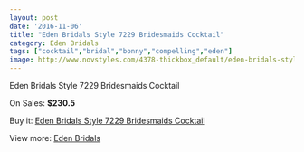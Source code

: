 ```yaml
---
layout: post
date: '2016-11-06'
title: "Eden Bridals Style 7229 Bridesmaids Cocktail"
category: Eden Bridals
tags: ["cocktail","bridal","bonny","compelling","eden"]
image: http://www.novstyles.com/4378-thickbox_default/eden-bridals-style-7229-bridesmaids-cocktail.jpg
---
```

Eden Bridals Style 7229 Bridesmaids Cocktail

On Sales: **$230.5**
<a href="https://www.novstyles.com/en/eden-bridals/2827-eden-bridals-style-7229-bridesmaids-cocktail.html"><amp-img layout="responsive" width="600" height="600" src="//www.novstyles.com/4378-thickbox_default/eden-bridals-style-7229-bridesmaids-cocktail.jpg" alt="Eden Bridals Style 7229 Bridesmaids Cocktail 0" /></a>
<a href="https://www.novstyles.com/en/eden-bridals/2827-eden-bridals-style-7229-bridesmaids-cocktail.html"><amp-img layout="responsive" width="600" height="600" src="//www.novstyles.com/4379-thickbox_default/eden-bridals-style-7229-bridesmaids-cocktail.jpg" alt="Eden Bridals Style 7229 Bridesmaids Cocktail 1" /></a>

Buy it: [Eden Bridals Style 7229 Bridesmaids Cocktail](https://www.novstyles.com/en/eden-bridals/2827-eden-bridals-style-7229-bridesmaids-cocktail.html "Eden Bridals Style 7229 Bridesmaids Cocktail")

View more: [Eden Bridals](https://www.novstyles.com/en/19-eden-bridals "Eden Bridals")